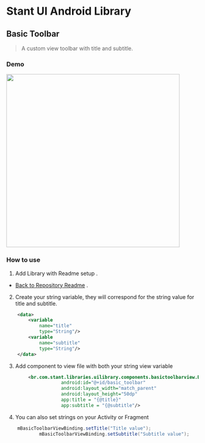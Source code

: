 # Stant UI Android Library

## Basic Toolbar 
> A custom view toolbar with title and subtitle.

### Demo

<p>
  <img src="https://raw.githubusercontent.com/stantmob/stant-ui-android-library/master/ui-library/src/main/java/br/com/stant/libraries/uilibrary/components/basictoolbarview/doc/basic_toolbar.png"  width="454">
</p>

### How to use

1. Add Library with Readme setup .
* [Back to Repository Readme](https://github.com/stantmob/stant-ui-android-library#how-add-into-your-project) .


2. Create your string variable, they will correspond for the string value for title and subtitle.
```xml
    <data>
        <variable
            name="title"
            type="String"/>
        <variable
            name="subtitle"
            type="String"/>
    </data>
```

3. Add component to view file with both your string view variable
```xml
        <br.com.stant.libraries.uilibrary.components.basictoolbarview.BasicToolbarView
                    android:id="@+id/basic_toolbar"
                    android:layout_width="match_parent"
                    android:layout_height="50dp"
                    app:title = "{@title}"
                    app:subtitle = "{@subtitle"/>
```

4. You can also set strings on your Activity or Fragment
```java
    mBasicToolbarViewBinding.setTitle("Title value");
            mBasicToolbarViewBinding.setSubtitle("Subtitle value");
            
```
